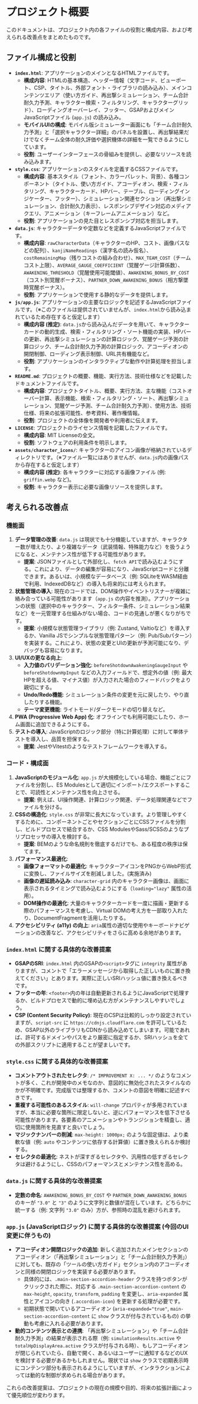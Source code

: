 # プロジェクト概要

このドキュメントは、プロジェクト内の各ファイルの役割と構成内容、および考えられる改善点をまとめたものです。

## ファイル構成と役割

*   **`index.html`**: アプリケーションのメインとなるHTMLファイルです。
    *   **構成内容**: HTMLの基本構造、ヘッダー情報（文字コード、ビューポート、CSP、タイトル、外部フォント・ライブラリの読み込み）、メインコンテンツエリア（使い方ガイド、再出撃シミュレーション、チーム合計耐久力予測、キャラクター検索・フィルタリング、キャラクターグリッド）、ローディングオーバーレイ、フッター、GSAPおよびメインJavaScriptファイル (`app.js`) の読み込み。
    *   **モバイルUIの構成**: モバイル版シミュレーター画面にも「チーム合計耐久力予測」と「選択キャラクター詳細」のパネルを設置し、再出撃結果だけでなくチーム全体の耐久評価や選択機体の詳細を一覧できるようにしています。
    *   **役割**: ユーザーインターフェースの骨組みを提供し、必要なリソースを読み込みます。
*   **`style.css`**: アプリケーションのスタイルを定義するCSSファイルです。
    *   **構成内容**: 基本スタイル（フォント、カラーパレット、背景）、各種コンポーネント（タイトル、使い方ガイド、アコーディオン、検索・フィルタリング、キャラクターカード、HPバー、テーブル、ローディングインジケーター、フッター）、シミュレーション関連セクション（再出撃シミュレーション、合計耐久力表示）、レスポンシブデザイン対応のメディアクエリ、アニメーション（キーフレームアニメーション）など。
    *   **役割**: アプリケーションの見た目とレスポンシブ対応を担当します。
*   **`data.js`**: キャラクターデータや定数などを定義するJavaScriptファイルです。
    *   **構成内容**: `rawCharacterData`（キャラクターのHP、コスト、画像パスなどの配列）、`kanjiNameReadings`（漢字名の読み仮名）、`costRemainingMap`（残りコストの組み合わせ）、`MAX_TEAM_COST`（チームコスト上限）、`AVERAGE_GAUGE_COEFFICIENT`（覚醒ゲージ計算係数）、`AWAKENING_THRESHOLD`（覚醒使用可能閾値）、`AWAKENING_BONUS_BY_COST`（コスト別覚醒ボーナス）、`PARTNER_DOWN_AWAKENING_BONUS`（相方撃墜時覚醒ボーナス）。
    *   **役割**: アプリケーションで使用する静的なデータを提供します。
*   **`js/app.js`**: アプリケーションの主要なロジックを記述するJavaScriptファイルです。（※このファイルは提供されていませんが、`index.html`から読み込まれているため存在すると仮定します）
    *   **構成内容 (推定)**: `data.js`から読み込んだデータを用いて、キャラクターカードの動的生成、検索・フィルタリング・ソート機能の実装、HPバーの更新、再出撃シミュレーションの計算ロジック、覚醒ゲージ予測の計算ロジック、チーム合計耐久力予測の計算ロジック、アコーディオンの開閉制御、ローディング表示制御、URL共有機能など。
    *   **役割**: アプリケーションのインタラクティブな動作や計算処理を担当します。
*   **`README.md`**: プロジェクトの概要、機能、実行方法、技術仕様などを記載したドキュメントファイルです。
    *   **構成内容**: プロジェクトタイトル、概要、実行方法、主な機能（コストオーバー計算、表示機能、検索・フィルタリング・ソート、再出撃シミュレーション、覚醒ゲージ予測、チーム合計耐久力予測）、使用方法、技術仕様、将来の拡張可能性、参考資料、著作権情報。
    *   **役割**: プロジェクトの全体像を開発者や利用者に伝えます。
*   **`LICENSE`**: プロジェクトのライセンス情報を記載したファイルです。
    *   **構成内容**: MIT Licenseの全文。
    *   **役割**: ソフトウェアの利用条件を明示します。
*   **`assets/character_icons/`**: キャラクターのアイコン画像が格納されているディレクトリです。（※ファイル一覧にはありませんが、`data.js`内の画像パスから存在すると仮定します）
    *   **構成内容 (推定)**: 各キャラクターに対応する画像ファイル (例: `griffin.webp` など)。
    *   **役割**: キャラクター表示に必要な画像リソースを提供します。

## 考えられる改善点

### 機能面

1.  **データ管理の改善**: `data.js` は現状でも十分機能していますが、キャラクター数が増えたり、より複雑なデータ（武装情報、特殊能力など）を扱うようになると、メンテナンス性が低下する可能性があります。
    *   **提案**: JSONファイルとして外部化し、`fetch API`で読み込むようにする。これにより、データの編集が容易になり、JavaScriptコードと分離できます。あるいは、小規模なデータベース（例: SQLiteをWASM経由で利用、IndexedDBなど）の導入も将来的には考えられます。
2.  **状態管理の導入**: 現在のコードでは、DOM操作やイベントリスナーが複雑に絡み合っている可能性があります（`app.js` の内容を推測）。アプリケーションの状態（選択中のキャラクター、フィルター条件、シミュレーション結果など）を一元管理する仕組みがない場合、コードの見通しが悪くなりがちです。
    *   **提案**: 小規模な状態管理ライブラリ（例: Zustand, Valtioなど）を導入するか、Vanilla JSでシンプルな状態管理パターン（例: Pub/Subパターン）を実装する。これにより、状態の変更とUIの更新が予測可能になり、デバッグも容易になります。
3.  **UI/UXの更なる向上**:
    *   **入力値のバリデーション強化**: `beforeShotdownAwakeningGaugeInput` や `beforeShotdownHpInput` などの入力フィールドで、想定外の値（例: 最大HPを超える値、マイナス値）が入力された場合のフィードバックをより親切にする。
    *   **Undo/Redo機能**: シミュレーション条件の変更を元に戻したり、やり直したりする機能。
    *   **テーマ変更機能**: ライトモード/ダークモードの切り替えなど。
4.  **PWA (Progressive Web App) 化**: オフラインでも利用可能にしたり、ホーム画面に追加できるようにする。
5.  **テストの導入**: JavaScriptのロジック部分（特に計算処理）に対して単体テストを導入し、品質を担保する。
    *   **提案**: JestやVitestのようなテストフレームワークを導入する。

### コード・構成面

1.  **JavaScriptのモジュール化**: `app.js` が大規模化している場合、機能ごとにファイルを分割し、ES Modulesとして適切にインポート/エクスポートすることで、可読性とメンテナンス性を向上させる。
    *   **提案**: 例えば、UI操作関連、計算ロジック関連、データ処理関連などでファイルを分ける。
2.  **CSSの構造化**: `style.css` が非常に長大になっています。より管理しやすくするために、コンポーネントごとやセクションごとにCSSファイルを分割し、ビルドプロセスで結合するか、CSS ModulesやSass/SCSSのようなプリプロセッサの導入を検討する。
    *   **提案**: BEMのような命名規則を徹底するだけでも、ある程度の秩序は保てます。
3.  **パフォーマンス最適化**:
    *   **画像フォーマットの最適化**: キャラクターアイコンをPNGからWebP形式に変換し、ファイルサイズを削減しました。(実施済み)
    *   **画像の遅延読み込み**: `character-grid` 内のキャラクター画像は、画面に表示されるタイミングで読み込むようにする（`loading="lazy"` 属性の活用）。
    *   **DOM操作の最適化**: 大量のキャラクターカードを一度に描画・更新する際のパフォーマンスを考慮し、Virtual DOMの考え方を一部取り入れたり、DocumentFragmentを活用したりする。
4.  **アクセシビリティ (a11y) の向上**: `aria`属性の適切な使用やキーボードナビゲーションの改善など、アクセシビリティをさらに高める余地があります。

### `index.html` に関する具体的な改善提案

*   **GSAPのSRI**: `index.html` 内のGSAPの`<script>`タグに `integrity` 属性がありますが、コメントで「エラーメッセージから取得した正しいものに置き換えてください」とあります。実際に正しいSRIハッシュ値に置き換えるべきです。
*   **フッターの年**: `<footer>`内の年は自動更新されるようにJavaScriptで処理するか、ビルドプロセスで動的に埋め込む方がメンテナンスしやすいでしょう。
*   **CSP (Content Security Policy)**: 現在のCSPは比較的しっかり設定されていますが、`script-src` に `https://cdnjs.cloudflare.com` を許可しているため、GSAP以外のライブラリもCDNから読み込めてしまいます。可能であれば、許可するドメインやパスをより厳密に指定するか、SRIハッシュを全ての外部スクリプトに適用することが望ましいです。

### `style.css` に関する具体的な改善提案

*   **コメントアウトされたセレクタ**: `/* IMPROVEMENT X: ... */` のようなコメントが多く、これが開発中のメモなのか、意図的に無効化されたスタイルなのかが不明確です。完成版では整理するか、コメントの意図を明確に記述すべきです。
*   **重複する可能性のあるスタイル**: `will-change` プロパティが多用されていますが、本当に必要な箇所に限定しないと、逆にパフォーマンスを低下させる可能性があります。各要素のアニメーションやトランジションを精査し、適切に使用箇所を見直すと良いでしょう。
*   **マジックナンバーの削減**: `max-height: 1000px;` のような固定値は、より柔軟な値（例: `auto` やコンテンツに依存する計算値）に置き換えられるか検討する。
*   **セレクタの最適化**: ネストが深すぎるセレクタや、汎用性の低すぎるセレクタは避けるようにし、CSSのパフォーマンスとメンテナンス性を高める。

### `data.js` に関する具体的な改善提案

*   **定数の命名**: `AWAKENING_BONUS_BY_COST` や `PARTNER_DOWN_AWAKENING_BONUS` のキーが `"3.0"` と `"3"` のように文字列と数値が混在しています。どちらかに統一する（例: 文字列 `"3.0"` のみ）方が、参照時の混乱を避けられます。

### `app.js` (JavaScriptロジック) に関する具体的な改善提案 (今回のUI変更に伴うもの)

*   **アコーディオン開閉ロジックの追加**: 新しく追加されたメインセクションのアコーディオン（「再出撃シミュレーション」と「チーム合計耐久力予測」）に対しても、既存の「ツールの使い方ガイド」セクション内のアコーディオンと同様の開閉ロジックを実装する必要があります。
    *   具体的には、`.main-section-accordion-header` クラスを持つボタンがクリックされた際に、対応する `.main-section-accordion-content` の `max-height`, `opacity`, `transform`, `padding` を変更し、`aria-expanded` 属性とアイコンの向き (`.accordion-icon`) を更新する処理が必要です。
    *   初期状態で開いているアコーディオン (`aria-expanded="true"`, `main-section-accordion-content` に `show` クラスが付与されているもの) の挙動も考慮に入れる必要があります。
*   **動的コンテンツ表示との連携**: 「再出撃シミュレーション」や「チーム合計耐久力予測」の結果が表示される際（例: `simulationResults.active` や `totalHpDisplayArea.active` クラスが付与される時）、もしアコーディオンが閉じられていたら、自動で開く、あるいはユーザーに通知するなどのUXを検討する必要があるかもしれません。現状では `show` クラスで初期表示時にコンテンツ部分も表示されるようにしていますが、インタラクションによっては動的な制御が求められる場合があります。

これらの改善提案は、プロジェクトの現在の規模や目的、将来の拡張計画によって優先順位が変わります。 